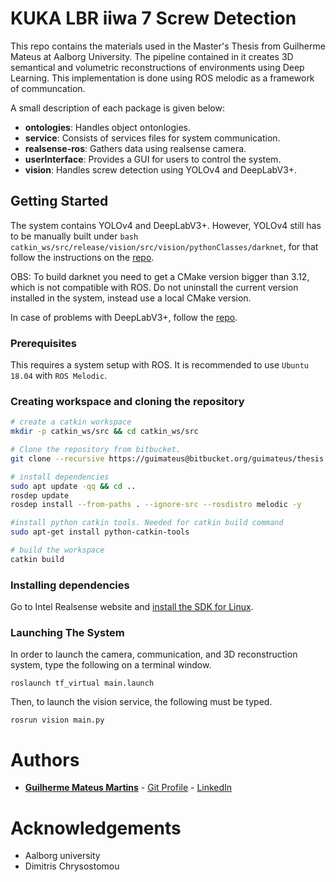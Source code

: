 # KUKA LBR iiwa 7 Screw Detection

This repo contains the materials used in the Master's Thesis from Guilherme Mateus at Aalborg University. The pipeline contained in it creates 3D semantical and volumetric reconstructions of environments using Deep Learning. This implementation is done using ROS melodic as a framework of communcation.

A small description of each package is given below:

  - **ontologies**: Handles object ontonlogies.
  - **service**: Consists of services files for system communication.
  - **realsense-ros**: Gathers data using realsense camera.
  - **userInterface**: Provides a GUI for users to control the system.
  - **vision**: Handles screw detection using YOLOv4 and DeepLabV3+.

## Getting Started

The system contains YOLOv4 and DeepLabV3+. However, YOLOv4 still has to be manually built under ```bash catkin_ws/src/release/vision/src/vision/pythonClasses/darknet```, for that follow the instructions on the [repo](https://github.com/AlexeyAB/darknet).

OBS: To build darknet you need to get a CMake version bigger than 3.12, which is not compatible with ROS. Do not uninstall the current version installed in the system, instead use a local CMake version.


In case of problems with DeepLabV3+, follow the [repo](https://github.com/jfzhang95/pytorch-deeplab-xception).


### Prerequisites

This requires a system setup with ROS. It is recommended to use `Ubuntu 18.04` with `ROS Melodic`.

### Creating workspace and cloning the repository

```bash
# create a catkin workspace
mkdir -p catkin_ws/src && cd catkin_ws/src

# Clone the repository from bitbucket.
git clone --recursive https://guimateus@bitbucket.org/guimateus/thesis.git

# install dependencies
sudo apt update -qq && cd ..
rosdep update
rosdep install --from-paths . --ignore-src --rosdistro melodic -y

#install python catkin tools. Needed for catkin build command
sudo apt-get install python-catkin-tools

# build the workspace
catkin build
```

### Installing dependencies

Go to Intel Realsense website and [install the SDK for Linux](https://www.intelrealsense.com/developers/).


### Launching The System

In order to launch the camera, communication, and 3D reconstruction system, type the following on a terminal window.

```shell
roslaunch tf_virtual main.launch
```

Then, to launch the vision service, the following must be typed.

```shell
rosrun vision main.py
```

# Authors

* **[Guilherme Mateus Martins](mailto:gmateu16@student.aau.dk)**   - [Git Profile](https://bitbucket.org/%7Bba72de4e-9cb6-4e73-89db-24d4d8f12fe7%7D/) - [LinkedIn](https://www.linkedin.com/in/guilherme-mateus-346b58b5/)

# Acknowledgements

* Aalborg university
* Dimitris Chrysostomou